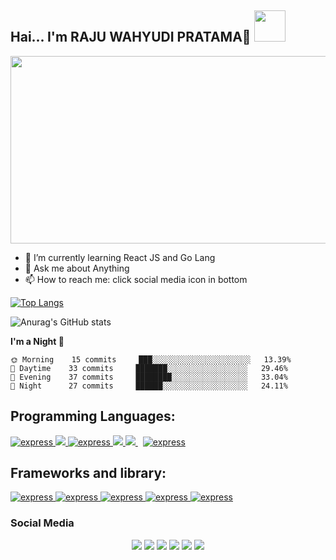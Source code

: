 
<link href="https://cdn.jsdelivr.net/npm/bootstrap@5.2.0-beta1/dist/css/bootstrap.min.css" rel="stylesheet" integrity="sha384-0evHe/X+R7YkIZDRvuzKMRqM+OrBnVFBL6DOitfPri4tjfHxaWutUpFmBp4vmVor" crossorigin="anonymous">
  </head>
<h2>Hai... I'm RAJU WAHYUDI PRATAMA🙏 <img src="https://media.giphy.com/media/12oufCB0MyZ1Go/giphy.gif" width="50"></h2>

<img src="https://media2.giphy.com/media/KGdKKipVBu9vO5hKkb/giphy.gif" width="1000" height="300" />

<!-- ### <img src="https://media.giphy.com/media/VgCDAzcKvsR6OM0uWg/giphy.gif" width="50"> A little more about me...   -->

 - 🌱 I’m currently learning React JS and Go Lang
 - 💬 Ask me about Anything
 - 📫 How to reach me: click social media icon in bottom
<!-- - 🔭 I’m currently working on ... PT. Sahabat Professional Indonesia
- 🌱 I’m currently learning ... react.js
- 👯 I’m looking to collaborate on ... react.js
- 🤔 I’m looking for help with ...
- 💬 Ask me about ... anything
- 📫 How to reach me: ...
- 😄 Pronouns: ... he/him
- ⚡ Fun fact: ...  -->


[![Top Langs](https://github-readme-stats.vercel.app/api/top-langs/?username=rwhytm&layout=compact)](https://github.com/rwhytm/github-readme-stats)




![Anurag's GitHub stats](https://github-readme-stats.vercel.app/api?username=rwhytm&show_icons=true&theme=radical)


         
         
**I'm a Night 🦉** 

```text
🌞 Morning    15 commits     ███░░░░░░░░░░░░░░░░░░░░░░   13.39% 
🌆 Daytime    33 commits     ███████░░░░░░░░░░░░░░░░░░   29.46% 
🌃 Evening    37 commits     ████████░░░░░░░░░░░░░░░░░   33.04% 
🌙 Night      27 commits     ██████░░░░░░░░░░░░░░░░░░░   24.11%
```

##  Programming Languages:

<p align="left"> 
    <a href="https://dart.dev/" target="_blank"> <img src="https://img.shields.io/badge/-Dart-1C2834?logo=dart&logoColor=white&style=flat" alt="express" /> </a>
    <a href="https://developer.mozilla.org/en-US/docs/Web/JavaScript" target="_blank"> <img src="https://img.shields.io/badge/JavaScript%20-%23F7DF1E.svg?logo=javascript&logoColor=black"/> </a>
     <a href="https://www.php.net/" target="_blank"> <img src="https://img.shields.io/badge/PHP-%23777BB4.svg?logo=php&logoColor=white" alt="express" /> </a>
    <a href="https://www.python.org" target="_blank"> <img src="https://img.shields.io/badge/Python%20-%2314354C.svg?logo=python&logoColor=white"/> </a> 
    <a style="padding-right:8px;" href="https://www.mysql.com/" target="_blank"> <img src="https://img.shields.io/badge/-Mysql-3E6E93?logo=mysql&logoColor=white&style=flat"/> </a> 
         <a href="https://developer.mozilla.org/en-US/docs/Web/CSS?retiredLocale=id" target="_blank"> <img src="https://img.shields.io/badge/CSS-%23777BB4.svg?logo=CSS&logoColor=3260E0" alt="express" /> </a>
</p>


##  Frameworks and library:
<p align="left">
 <a href="https://laravel.com/" target="_blank"> <img src="https://img.shields.io/badge/-Laravel-F9322C?logo=laravel&logoColor=white&style=flat" alt="express"/> </a>
 <a href="https://flutter.dev/?gclid=Cj0KCQjw6pOTBhCTARIsAHF23fKXwKjR0vU64iadxalBejDmLOZnbvgzqUFAiZRnsUtvJ31gq-l254kaAjnPEALw_wcB&gclsrc=aw.ds" target="_blank"> <img src="https://img.shields.io/badge/-Flutter-5BC8F8?logo=flutter&logoColor=white&style=flat" alt="express" /> </a>
 <a href="https://tailwindcss.com/" target="_blank"> <img src="https://img.shields.io/badge/-Tailwind-38BDF8?logo=tailwindcss&logoColor=white&style=flat" alt="express" /> </a>
<a href="https://getbootstrap.com/" target="_blank"> <img src="https://img.shields.io/badge/-Bootstrap-8012FA?logo=bootstrap&logoColor=white&style=flat" alt="express" /> </a>
<a href="https://reactjs.org/" target="_blank"> <img src="https://img.shields.io/badge/-React-20232A?logo=react&logoColor=61DAFB&style=flat" alt="express" /> </a>
</p>

### Social Media

<p align="center">
<a href="https://www.linkedin.com/in/raju-wahyudi-739995158/"><img src="https://img.shields.io/badge/-Linked%20in-0073B1?logo=linkedin&logoColor=white&style=flat" /></a>
<a href="mailto:rajuwahyudi842@gmail.com"><img src="https://img.shields.io/badge/-Rajuwahyudi842@gmail.com-F62100?logo=gmail&logoColor=white&style=flat" / ></a>
<a href="https://www.instagram.com/rajuwp/"><img src="https://img.shields.io/badge/-Rajuwp-C434A1?logo=instagram&logoColor=white&style=flat" /></a>
  <a href="https://www.instagram.com/techid.developer/?hl=en"><img src="https://img.shields.io/badge/-TechIdDeveloper-C434A1?logo=instagram&logoColor=white&style=flat" /></a>
<a href="https://www.youtube.com/channel/UCGlZvAy2-v6M9VtbKsIqjGA"><img src="https://img.shields.io/badge/-Youtube-202020?logo=youtube&logoColor=FF0000&style=flat" /></a>
  <a href="https://www.fiverr.com/techidn"><img src="https://img.shields.io/badge/-Fiverr-FFFFFF?logo=fiverr&logoColor=1DBF73&style=flat" /></a>

